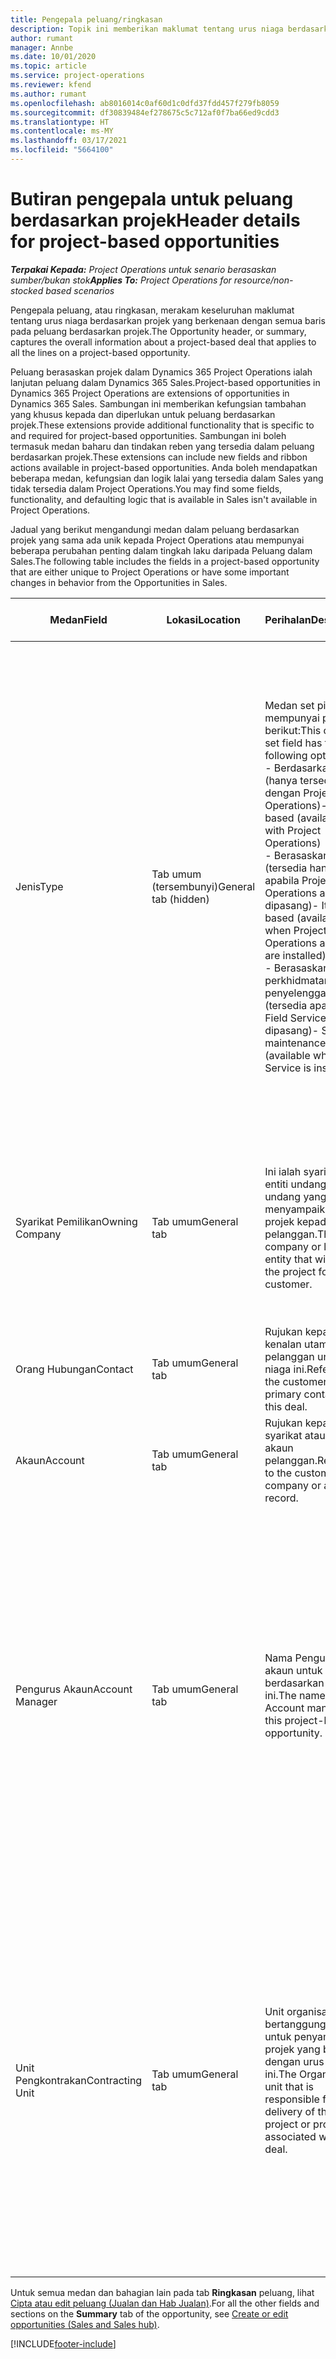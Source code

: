 ```yaml
---
title: Pengepala peluang/ringkasan
description: Topik ini memberikan maklumat tentang urus niaga berdasarkan projek dan baris peluang berdasarkan projek.
author: rumant
manager: Annbe
ms.date: 10/01/2020
ms.topic: article
ms.service: project-operations
ms.reviewer: kfend
ms.author: rumant
ms.openlocfilehash: ab8016014c0af60d1c0dfd37fdd457f279fb8059
ms.sourcegitcommit: df30839484ef278675c5c712af0f7ba66ed9cdd3
ms.translationtype: HT
ms.contentlocale: ms-MY
ms.lasthandoff: 03/17/2021
ms.locfileid: "5664100"
---
```

# <a name="header-details-for-project-based-opportunities"></a><span data-ttu-id="60a1f-103">Butiran pengepala untuk peluang berdasarkan projek</span><span class="sxs-lookup"><span data-stu-id="60a1f-103">Header details for project-based opportunities</span></span>

<span data-ttu-id="60a1f-104">_**Terpakai Kepada:** Project Operations untuk senario berasaskan sumber/bukan stok_</span><span class="sxs-lookup"><span data-stu-id="60a1f-104">_**Applies To:** Project Operations for resource/non-stocked based scenarios_</span></span>


<span data-ttu-id="60a1f-105">Pengepala peluang, atau ringkasan, merakam keseluruhan maklumat tentang urus niaga berdasarkan projek yang berkenaan dengan semua baris pada peluang berdasarkan projek.</span><span class="sxs-lookup"><span data-stu-id="60a1f-105">The Opportunity header, or summary, captures the overall information about a project-based deal that applies to all the lines on a project-based opportunity.</span></span>

<span data-ttu-id="60a1f-106">Peluang berasaskan projek dalam Dynamics 365 Project Operations ialah lanjutan peluang dalam Dynamics 365 Sales.</span><span class="sxs-lookup"><span data-stu-id="60a1f-106">Project-based opportunities in Dynamics 365 Project Operations are extensions of opportunities in Dynamics 365 Sales.</span></span> <span data-ttu-id="60a1f-107">Sambungan ini memberikan kefungsian tambahan yang khusus kepada dan diperlukan untuk peluang berdasarkan projek.</span><span class="sxs-lookup"><span data-stu-id="60a1f-107">These extensions provide additional functionality that is specific to and required for project-based opportunities.</span></span> <span data-ttu-id="60a1f-108">Sambungan ini boleh termasuk medan baharu dan tindakan reben yang tersedia dalam peluang berdasarkan projek.</span><span class="sxs-lookup"><span data-stu-id="60a1f-108">These extensions can include new fields and ribbon actions available in project-based opportunities.</span></span> <span data-ttu-id="60a1f-109">Anda boleh mendapatkan beberapa medan, kefungsian dan logik lalai yang tersedia dalam Sales yang tidak tersedia dalam Project Operations.</span><span class="sxs-lookup"><span data-stu-id="60a1f-109">You may find some fields, functionality, and defaulting logic that is available in Sales isn't available in Project Operations.</span></span>

<span data-ttu-id="60a1f-110">Jadual yang berikut mengandungi medan dalam peluang berdasarkan projek yang sama ada unik kepada Project Operations atau mempunyai beberapa perubahan penting dalam tingkah laku daripada Peluang dalam Sales.</span><span class="sxs-lookup"><span data-stu-id="60a1f-110">The following table includes the fields in a project-based opportunity that are either unique to Project Operations or have some important changes in behavior from the Opportunities in Sales.</span></span>

| <span data-ttu-id="60a1f-111">**Medan**</span><span class="sxs-lookup"><span data-stu-id="60a1f-111">**Field**</span></span> | <span data-ttu-id="60a1f-112">**Lokasi**</span><span class="sxs-lookup"><span data-stu-id="60a1f-112">**Location**</span></span> | <span data-ttu-id="60a1f-113">**Perihalan**</span><span class="sxs-lookup"><span data-stu-id="60a1f-113">**Description**</span></span> | <span data-ttu-id="60a1f-114">**Kesan hiliran**</span><span class="sxs-lookup"><span data-stu-id="60a1f-114">**Downstream impact**</span></span> |
| --- | --- | --- | --- |
| <span data-ttu-id="60a1f-115">Jenis</span><span class="sxs-lookup"><span data-stu-id="60a1f-115">Type</span></span> | <span data-ttu-id="60a1f-116">Tab umum (tersembunyi)</span><span class="sxs-lookup"><span data-stu-id="60a1f-116">General tab (hidden)</span></span> | <span data-ttu-id="60a1f-117">Medan set pilihan ini mempunyai pilihan berikut:</span><span class="sxs-lookup"><span data-stu-id="60a1f-117">This option set field has the following options:</span></span></br><span data-ttu-id="60a1f-118">- Berdasarkan kerja (hanya tersedia dengan Project Operations)</span><span class="sxs-lookup"><span data-stu-id="60a1f-118">- Work-based (available only with Project Operations)</span></span></br><span data-ttu-id="60a1f-119">- Berasaskan item (tersedia hanya apabila Project Operations and Sales dipasang)</span><span class="sxs-lookup"><span data-stu-id="60a1f-119">- Item-based (available only when Project Operations and Sales are installed)</span></span></br><span data-ttu-id="60a1f-120">- Berasaskan perkhidmatan penyelenggaraan (tersedia apabila Field Service dipasang)</span><span class="sxs-lookup"><span data-stu-id="60a1f-120">- Service maintenance-based (available when Field Service is installed)</span></span> | <span data-ttu-id="60a1f-121">Apabila anda menggunakan Project Operations, nilai medan ini ditetapkan kepada **Berdasarkan kerja** secara automatik yang mengklasifikasikan Peluang sebagai berdasarkan projek.</span><span class="sxs-lookup"><span data-stu-id="60a1f-121">When you use Project Operations, this field value is automatically set to **Work-based** which classifies the Opportunity as project-based.</span></span> <span data-ttu-id="60a1f-122">Peluang seharusnya berdasarkan projek untuk mendayakan semua sambungan khusus projek dan kefungsian dalam proses jualan hiliran untuk urus niaga ini.</span><span class="sxs-lookup"><span data-stu-id="60a1f-122">An Opportunity should be project-based to enable all project-specific extensions and functionality in the downstream sales process for this deal.</span></span> |
| <span data-ttu-id="60a1f-123">Syarikat Pemilikan</span><span class="sxs-lookup"><span data-stu-id="60a1f-123">Owning Company</span></span> | <span data-ttu-id="60a1f-124">Tab umum</span><span class="sxs-lookup"><span data-stu-id="60a1f-124">General tab</span></span> | <span data-ttu-id="60a1f-125">Ini ialah syarikat atau entiti undang-undang yang akan menyampaikan projek kepada pelanggan.</span><span class="sxs-lookup"><span data-stu-id="60a1f-125">This is the company or legal entity that will deliver the project for the customer.</span></span> | <span data-ttu-id="60a1f-126">Maklumat medan ini akan disalin kepada medan yang sepadan pada sebut harga Projek yang dicipta daripada Peluang ini.</span><span class="sxs-lookup"><span data-stu-id="60a1f-126">This field information will be copied to the corresponding field on the Project quote that is created from this Opportunity.</span></span> |
| <span data-ttu-id="60a1f-127">Orang Hubungan</span><span class="sxs-lookup"><span data-stu-id="60a1f-127">Contact</span></span> | <span data-ttu-id="60a1f-128">Tab umum</span><span class="sxs-lookup"><span data-stu-id="60a1f-128">General tab</span></span> | <span data-ttu-id="60a1f-129">Rujukan kepada kenalan utama pelanggan untuk urus niaga ini.</span><span class="sxs-lookup"><span data-stu-id="60a1f-129">Reference to the customer's primary contact for this deal.</span></span> | |
| <span data-ttu-id="60a1f-130">Akaun</span><span class="sxs-lookup"><span data-stu-id="60a1f-130">Account</span></span> | <span data-ttu-id="60a1f-131">Tab umum</span><span class="sxs-lookup"><span data-stu-id="60a1f-131">General tab</span></span> | <span data-ttu-id="60a1f-132">Rujukan kepada syarikat atau rekod akaun pelanggan.</span><span class="sxs-lookup"><span data-stu-id="60a1f-132">Reference to the customer's company or account record.</span></span> | |
| <span data-ttu-id="60a1f-133">Pengurus Akaun</span><span class="sxs-lookup"><span data-stu-id="60a1f-133">Account Manager</span></span> | <span data-ttu-id="60a1f-134">Tab umum</span><span class="sxs-lookup"><span data-stu-id="60a1f-134">General tab</span></span> | <span data-ttu-id="60a1f-135">Nama Pengurus akaun untuk peluang berdasarkan projek ini.</span><span class="sxs-lookup"><span data-stu-id="60a1f-135">The name of the Account manager for this project-based opportunity.</span></span> | <span data-ttu-id="60a1f-136">Pengurus akaun bertanggungjawab untuk menguruskan perhubungan dengan pelanggan melalui pelengkapan projek ini.</span><span class="sxs-lookup"><span data-stu-id="60a1f-136">The Account manager is responsible for managing the relationship with the customer through the completion of this project.</span></span> <span data-ttu-id="60a1f-137">Berdasarkan sumber boleh ditempah yang terikat kepada Pengurus akaun, unit pengkontrakan dilalaikan.</span><span class="sxs-lookup"><span data-stu-id="60a1f-137">Based on the bookable resource record tied to the Account manager, the contracting unit is defaulted.</span></span> |
| <span data-ttu-id="60a1f-138">Unit Pengkontrakan</span><span class="sxs-lookup"><span data-stu-id="60a1f-138">Contracting Unit</span></span> | <span data-ttu-id="60a1f-139">Tab umum</span><span class="sxs-lookup"><span data-stu-id="60a1f-139">General tab</span></span> | <span data-ttu-id="60a1f-140">Unit organisasi yang bertanggungjawab untuk penyampaian projek yang berkaitan dengan urus niaga ini.</span><span class="sxs-lookup"><span data-stu-id="60a1f-140">The Organization unit that is responsible for the delivery of the project or projects associated with this deal.</span></span> | <span data-ttu-id="60a1f-141">Unit pengkontrakan ialah divisyen syarikat yang akan melengkapkan projek selepas urus niaga ditutup.</span><span class="sxs-lookup"><span data-stu-id="60a1f-141">The contracting unit is the division of the company that will complete the project(s) after the deal is closed.</span></span> <span data-ttu-id="60a1f-142">Setiap unit pengkontrakan mempunyai mata wang dan mata wang ini digunakan untuk melaporkan kos anggaran dan sebenar yang berlaku semasa projek.</span><span class="sxs-lookup"><span data-stu-id="60a1f-142">Every contracting unit has a currency, and this currency is used to report estimated and actual costs incurred during the project.</span></span> |

<span data-ttu-id="60a1f-143">Untuk semua medan dan bahagian lain pada tab **Ringkasan** peluang, lihat [Cipta atau edit peluang (Jualan dan Hab Jualan)](https://docs.microsoft.com/dynamics365/sales-enterprise/create-edit-opportunity-sales).</span><span class="sxs-lookup"><span data-stu-id="60a1f-143">For all the other fields and sections on the **Summary** tab of the opportunity, see [Create or edit opportunities (Sales and Sales hub)](https://docs.microsoft.com/dynamics365/sales-enterprise/create-edit-opportunity-sales).</span></span>


[!INCLUDE[footer-include](../includes/footer-banner.md)]
